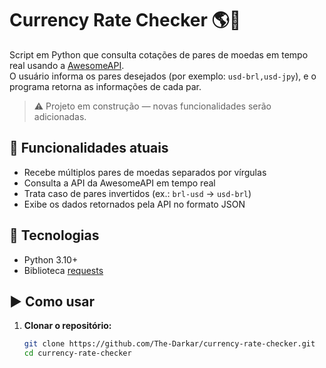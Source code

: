 # Currency Rate Checker 🌎💱

Script em Python que consulta cotações de pares de moedas em tempo real usando a [AwesomeAPI](https://docs.awesomeapi.com.br/api-de-moedas).  
O usuário informa os pares desejados (por exemplo: `usd-brl,usd-jpy`), e o programa retorna as informações de cada par.

> ⚠️ Projeto em construção — novas funcionalidades serão adicionadas.

## 📌 Funcionalidades atuais
- Recebe múltiplos pares de moedas separados por vírgulas
- Consulta a API da AwesomeAPI em tempo real
- Trata caso de pares invertidos (ex.: `brl-usd` → `usd-brl`)
- Exibe os dados retornados pela API no formato JSON

## 🚀 Tecnologias
- Python 3.10+
- Biblioteca [requests](https://pypi.org/project/requests/)

## ▶️ Como usar
1. **Clonar o repositório:**
   ```bash
   git clone https://github.com/The-Darkar/currency-rate-checker.git
   cd currency-rate-checker
